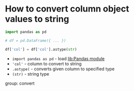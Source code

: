 # How to convert column object values to string

```python
import pandas as pd

# df = pd.DataFrame({ ... })

df['col'] = df['col'].astype(str)
```

- `import pandas as pd` - load [lib:Pandas module](/python-pandas/how-to-install-pandas)
- `'col'` - column to convert to string
- `.astype(` - converts given column to specified type
- `(str)` - string type

group: convert


